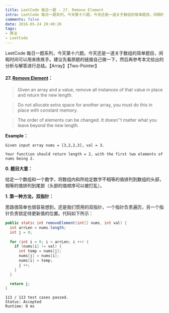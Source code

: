 ```yaml
---
title: LeetCode 每日一题 - 27. Remove Element
intro: LeetCode 每日一题系列，今天第十六题。今天还是一道关于数组的简单题目，闲暇时间可以用来练练手。建议先看原题的链接自己做一下，然后再参考本文给出的分析与解答进行总结。【Array】【Two-Pointer】
comments: false
date: 2016-05-24 20:49:26
tags:
- 算法
- LeetCode
---
```


LeetCode 每日一题系列，今天第十六题。今天还是一道关于数组的简单题目，闲暇时间可以用来练练手。建议先看原题的链接自己做一下，然后再参考本文给出的分析与解答进行总结。【Array】【Two-Pointer】

#### 27. [Remove Element](https://leetcode.com/problems/remove-element/)：

> Given an array and a value, remove all instances of that value in place and return the new length.

> Do not allocate extra space for another array, you must do this in place with constant memory.

> The order of elements can be changed. It doesn''t matter what you leave beyond the new length.

**Example：**

```text
Given input array nums = [3,2,2,3], val = 3.

Your function should return length = 2, with the first two elements of nums being 2.
```

**0. 题目大意：**

给定一个数组和一个数字，将数组内和所给定数字不相等的值排列到数组的头部，相等的值排列到尾部（头部的值顺序可以被打乱）。

**1. 第一种方法，双指针：**

思路很简单也很容易想到，还是我们惯用的双指针，一个指针负责遍历，另一个指针负责锁定待更新值的位置。代码如下所示：

```java
public static int removeElement(int[] nums, int val) {
  int arrLen = nums.length;
  int j = 0;
  
  for (int i = 0; i < arrLen; i ++) {
    if (nums[i] != val) {
      int temp = nums[j];
      nums[j] = nums[i];
      nums[i] = temp;
      j ++;
    }
  }

  return j;
}
```

```text
113 / 113 test cases passed.
Status: Accepted
Runtime: 0 ms
```